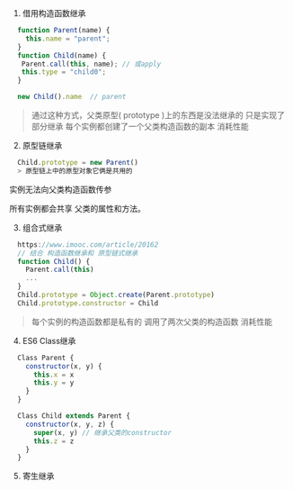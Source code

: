 1. 借用构造函数继承

  ```js
    function Parent(name) {
      this.name = "parent";
    }
    function Child(name) {
     Parent.call(this, name); // 或apply
     this.type = "child0";
    }

    new Child().name  // parent
  ```

  > 通过这种方式，父类原型( prototype )上的东西是没法继承的
  > 只是实现了部分继承
  > 每个实例都创建了一个父类构造函数的副本 消耗性能


2. 原型链继承
  
  ```js
    Child.prototype = new Parent()
    > 原型链上中的原型对象它俩是共用的
  ```
  实例无法向父类构造函数传参

  所有实例都会共享 父类的属性和方法。

3. 组合式继承

  ```js
    https://www.imooc.com/article/20162
    // 结合 构造函数继承和 原型链式继承
    function Child() {
      Parent.call(this)
      ...
    }
    Child.prototype = Object.create(Parent.prototype)
    Child.prototype.constructor = Child
  ```

  > 每个实例的构造函数都是私有的
  > 调用了两次父类的构造函数 消耗性能

4. ES6 Class继承

  ```js
    Class Parent {
      constructor(x, y) {
        this.x = x 
        this.y = y
      }
    }

    Class Child extends Parent {
      constructor(x, y, z) {
        super(x, y) // 继承父类的constructor
        this.z = z
      }
    }
  ```

5. 寄生继承

